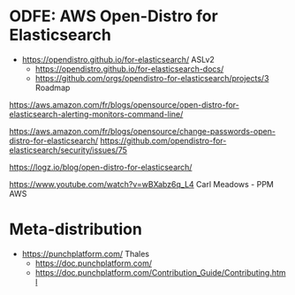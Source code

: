 # ODFE: AWS Open-Distro for Elasticsearch
* https://opendistro.github.io/for-elasticsearch/ ASLv2
  * https://opendistro.github.io/for-elasticsearch-docs/
  * https://github.com/orgs/opendistro-for-elasticsearch/projects/3 Roadmap

https://aws.amazon.com/fr/blogs/opensource/open-distro-for-elasticsearch-alerting-monitors-command-line/

https://aws.amazon.com/fr/blogs/opensource/change-passwords-open-distro-for-elasticsearch/
https://github.com/opendistro-for-elasticsearch/security/issues/75

https://logz.io/blog/open-distro-for-elasticsearch/

https://www.youtube.com/watch?v=wBXabz6q_L4 Carl Meadows - PPM AWS

# Meta-distribution
* https://punchplatform.com/ Thales
  * https://doc.punchplatform.com/
  * https://doc.punchplatform.com/Contribution_Guide/Contributing.html
